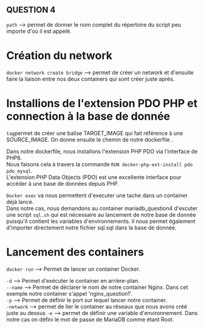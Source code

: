 ## QUESTION 4 ##

`path` --> permet de donner le nom complet du répertoire du script peu importe d'où il est appelé.  
 
 # Création du network #

`docker network create bridge` --> permet de créer un network et d'ensuite faire la liaison entre nos deux containers qui sont créer juste après.  

# Installions de l'extension PDO PHP et connection à la base de donnée #

`tag`permet de créer une balise TARGET_IMAGE qui fait référence à une SOURCE_IMAGE. On donne ensuite le chemin de notre dockerfile .

Dans notre dockerfile, nous installons l'extension PHP PDO via l'interface de PHP8.  
Nous faisons cela à travers la commande `RUN docker-php-ext-install pdo pdo_mysql`.  
L'extension PHP Data Objects (PDO) est une excellente interface pour accéder à une base de données depuis PHP.  

`Docker exec` va nous permettent d'executer une tache dans un container déjà lancé.  
Dans notre cas, nous demandons au container mariadb_question4 d'excuter une script `sql.sh` qui est nécessaire au lancement de notre base de donnée puisqu'il contient les variables d'environnements. il nous permet également d'importer directement notre fichier sql.sql dans la base de donnée.  

# Lancement des containers #

`docker run` --> Permet de lancer un container Docker.  

`-d` --> Permet d'exécuter le container en arrière-plan.  
`--name` --> Permet de déclarer le nom de notre container Nginx. Dans cet exemple notre container s'appel 'nginx_question1'.  
`-p` --> Permet de définir le port sur lequel lancer notre container.  
`-network` --> permet de lier le container au réseaux que nous avons créé juste au dessus
`-e` --> permet de définir une variable d'environnement. Dans notre cas on défini le mot de passe de MariaDB comme étant Root.  